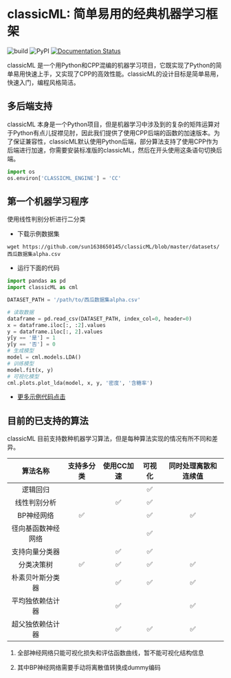 # classicML: 简单易用的经典机器学习框架

![build](https://github.com/sun1638650145/classicML/workflows/build/badge.svg) ![PyPI](https://github.com/sun1638650145/classicML/workflows/PyPI/badge.svg) [![Documentation Status](https://readthedocs.org/projects/classicml/badge/?version=latest)](https://classicml.readthedocs.io/en/latest/?badge=latest)

classicML 是一个用Python和CPP混编的机器学习项目，它既实现了Python的简单易用快速上手，又实现了CPP的高效性能。classicML的设计目标是简单易用，快速入门，编程风格简洁。

## 多后端支持

classicML 本身是一个Python项目，但是机器学习中涉及到的复杂的矩阵运算对于Python有点儿捉襟见肘，因此我们提供了使用CPP后端的函数的加速版本。为了保证兼容性，classicML默认使用Python后端，部分算法支持了使用CPP作为后端进行加速，你需要安装标准版的classicML，然后在开头使用这条语句切换后端。

```python
import os
os.environ['CLASSICML_ENGINE'] = 'CC'
```

## 第一个机器学习程序

使用线性判别分析进行二分类

* 下载示例数据集

```shell
wget https://github.com/sun1638650145/classicML/blob/master/datasets/西瓜数据集alpha.csv
```

* 运行下面的代码

```python
import pandas as pd
import classicML as cml

DATASET_PATH = '/path/to/西瓜数据集alpha.csv'

# 读取数据
dataframe = pd.read_csv(DATASET_PATH, index_col=0, header=0)
x = dataframe.iloc[:, :2].values
y = dataframe.iloc[:, 2].values
y[y == '是'] = 1
y[y == '否'] = 0
# 生成模型
model = cml.models.LDA()
# 训练模型
model.fit(x, y)
# 可视化模型
cml.plots.plot_lda(model, x, y, '密度', '含糖率')
```

* [更多示例代码点击](https://github.com/sun1638650145/classicML/tree/master/examples)

## 目前的已支持的算法

classicML 目前支持数种机器学习算法，但是每种算法实现的情况有所不同和差异。

|      算法名称      | 支持多分类 | 使用CC加速 | 可视化 | 同时处理离散和连续值 |
| :----------------: | :--------: | :--------: | :----: | :------------------: |
|      逻辑回归      |            |            |   ✅    |                      |
|    线性判别分析    |            |     ✅      |   ✅    |                      |
|     BP神经网络     |     ✅      |            |   ✅    |          ✅           |
| 径向基函数神经网络 |            |            |   ✅    |                      |
|   支持向量分类器   |            |     ✅      |   ✅    |                      |
|     分类决策树     |     ✅      |     ✅      |   ✅    |          ✅           |
|  朴素贝叶斯分类器  |            |     ✅      |   ✅    |          ✅           |
|  平均独依赖估计器  |            |     ✅      |        |          ✅           |
|  超父独依赖估计器  |            |     ✅      |   ✅    |          ✅           |

1. 全部神经网络只能可视化损失和评估函数曲线，暂不能可视化结构信息

2. 其中BP神经网络需要手动将离散值转换成dummy编码

